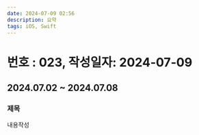 ```yaml
---
date: 2024-07-09 02:56
description: 요약
tags: iOS, Swift
---
```

# 번호 : 023, 작성일자: 2024-07-09
## 2024.07.02 ~ 2024.07.08
### 제목
내용작성
